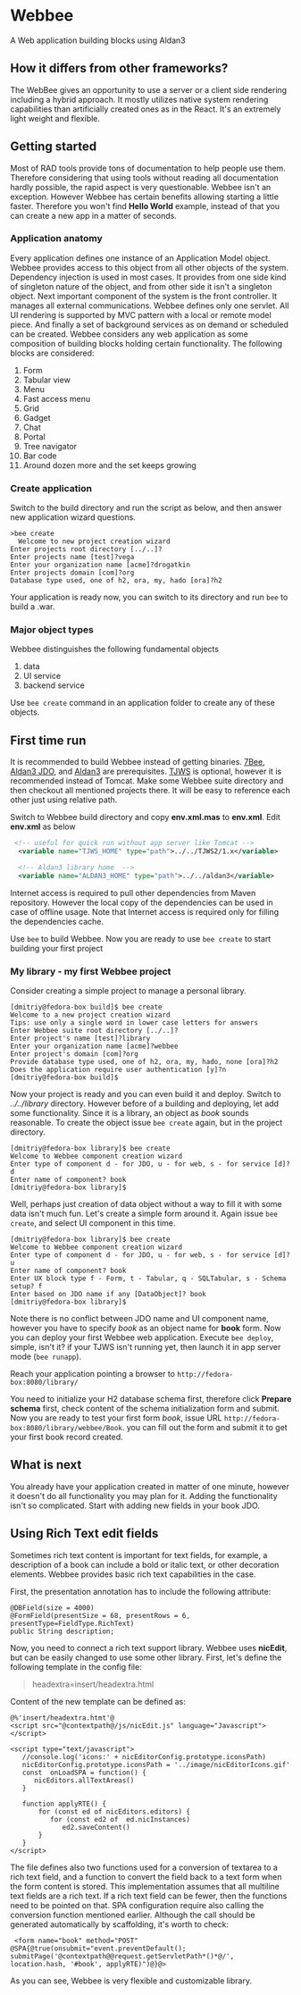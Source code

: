 # Webbee
A Web application building blocks using Aldan3

## How it differs from other frameworks?
The WebBee gives an opportunity to use a server or a client side rendering including a hybrid approach.
It mostly utilizes native system rendering capabilities than artificially created ones as in the React.
It's an extremely light weight and flexible.

## Getting started
Most of RAD tools provide tons of documentation to help people use them. Therefore considering that using tools without reading all documentation
 hardly possible, the rapid aspect is very questionable. Webbee isn't an exception. However Webbee has certain benefits allowing starting a little faster.
  Therefore you won't find __Hello World__ example, instead of that you can create a new app in a matter of seconds.

### Application anatomy
Every application defines one instance of an Application Model object. Webbee provides access to this object from all other objects of the system.
Dependency injection is used in most cases.
 It provides from one side kind of singleton nature of the object, and from other side it isn't a singleton object. Next important component of the system
  is the front controller. It manages all external communications. Webbee defines only one servlet. All UI rendering is supported by MVC pattern
   with a local or remote model piece. And finally a set of background services as on demand or scheduled can be created. Webbee considers any web
    application as some composition of building blocks holding certain functionality. The following blocks are considered:

1. Form
2. Tabular view
3. Menu
4. Fast access menu
5. Grid
6. Gadget
7. Chat
8. Portal
9. Tree navigator
10. Bar code
12. Around dozen more and the set keeps growing

### Create application
Switch to the build directory and run the script as below, and then answer new application wizard questions. 

```
>bee create
  Welcome to new project creation wizard
Enter projects root directory [../..]?
Enter projects name [test]?vega
Enter your organization name [acme]?drogatkin
Enter projects domain [com]?org
Database type used, one of h2, ora, my, hado [ora]?h2
```

Your application is ready now, you can switch to its directory and run `bee` to build a .war. 

### Major object types
Webbee distinguishes the following fundamental objects

1. data
2. UI service
3. backend service

Use `bee create` command in an application folder to create any of these objects.

## First time run

It is recommended to build Webbee instead of getting binaries. [7Bee](https://github.com/drogatkin/7Bee),
 [Aldan3 JDO](https://github.com/drogatkin/aldan3-jdo), and [Aldan3](https://github.com/drogatkin/aldan3) are prerequisites.
  [TJWS](https://github.com/drogatkin/TJWS2) is optional, however it is recommended instead of Tomcat.
   Make some Webbee suite directory and then checkout all mentioned projects there. It will be easy to reference each other just using relative path.

Switch to  Webbee build directory and copy __env.xml.mas__ to __env.xml__. Edit __env.xml__ as below

``` xml
 <!-- useful for quick run without app server like Tomcat -->
  <variable name="TJWS_HOME" type="path">../../TJWS2/1.x</variable>

  <!-- Aldan3 library home  -->
  <variable name="ALDAN3_HOME" type="path">../../aldan3</variable>
  ```
  
  Internet access is required to pull other dependencies from Maven repository. However the local copy of the dependencies can be used in case of 
  offline usage. Note that Internet access is required only for filling the dependencies cache.
  
  Use `bee` to build Webbee. Now you are ready to use `bee create` to start building your first project

### My library - my first Webbee project
  
  Consider creating a simple project to manage a personal library. 
  
 ```
[dmitriy@fedora-box build]$ bee create
Welcome to a new project creation wizard
Tips: use only a single word in lower case letters for answers
Enter Webbee suite root directory [../..]?
Enter project's name [test]?library
Enter your organization name [acme]?webbee
Enter project's domain [com]?org
Provide database type used, one of h2, ora, my, hado, none [ora]?h2
Does the application require user authentication [y]?n
[dmitriy@fedora-box build]$ 
```

Now your project is ready and you can even build it and deploy. Switch to *../../library* directory. However before of a building and deploying, 
let add some functionality. Since it is a library, an object as *book* sounds reasonable. To create the object issue `bee create` again, 
but in the project directory.

```
[dmitriy@fedora-box library]$ bee create
Welcome to Webbee component creation wizard
Enter type of component d - for JDO, u - for web, s - for service [d]? d
Enter name of component? book
[dmitriy@fedora-box library]$
```
Well, perhaps just creation of data object without a way to fill it with some data isn't much fun. Let's create a simple form around it.
 Again issue `bee create`, and select UI component in this time.

```
[dmitriy@fedora-box library]$ bee create
Welcome to Webbee component creation wizard
Enter type of component d - for JDO, u - for web, s - for service [d]? u
Enter name of component? book
Enter UX block type f - Form, t - Tabular, q - SQLTabular, s - Schema setup? f
Enter based on JDO name if any [DataObject]? book
[dmitriy@fedora-box library]$
```

Note there is no conflict between JDO name and UI component name, however you have to specify _book_ as an object name for __book__ form.
 Now you can deploy 
your first Webbee web application. Execute `bee deploy`, simple, isn't it? 
if your TJWS isn't running yet, then launch it in app server mode (`bee runapp`).

Reach your application pointing a browser to `http://fedora-box:8080/library/`

You need to initialize your H2 database schema first, therefore click __Prepare schema__ first, check content of the schema initialization form and submit. 
Now you are ready to test your first form _book_, issue URL `http://fedora-box:8080/library/webbee/Book`. you can fill out the form and submit it to get
 your first book record created. 

## What is next

You already have your application created in matter of one minute, however it doesn't do all functionality you may plan for it. 
Adding the functionality isn't so complicated. Start with adding new fields in your book JDO. 


## Using Rich Text edit fields

Sometimes rich text content is important for text fields, for example, a description of a book can 
include a bold or italic text, or other decoration elements. Webbee provides basic rich text capabilities in the case.

First, the presentation annotation has to include the following attribute:

    @DBField(size = 4000)
	@FormField(presentSize = 68, presentRows = 6, presentType=FieldType.RichText)
	public String description;
	
Now, you need to connect a rich text support library. Webbee uses **nicEdit**, but can be easily changed to
use some other library. First, let's define the following template in the config file:

>  headextra=insert/headextra.html

Content of the new template can be defined as:

```
@%'insert/headextra.htmt'@
<script src="@contextpath@/js/nicEdit.js" language="Javascript"></script>

<script type="text/javascript">
   //console.log('icons:' + nicEditorConfig.prototype.iconsPath)
   nicEditorConfig.prototype.iconsPath = '../image/nicEditorIcons.gif'
   const  onLoadSPA = function() {
      nicEditors.allTextAreas()
   }
   
   function applyRTE() {
       for (const ed of nicEditors.editors) {
          for (const ed2 of  ed.nicInstances)
             ed2.saveContent()
       }
   }
</script>
```

The file defines also two functions used for a conversion of textarea to a rich text field,
and a function to convert the field back to a text form when the form content is stored. This
implementation assumes that all multiline text fields are a rich text. If a rich text field can be fewer,
 then the functions need to be pointed on that. SPA configuration require also calling the conversion function
 mentioned earlier. Although the call should be generated automatically by scaffolding,  it's worth to check:
 
 
     <form name="book" method="POST" @SPA{@true(onsubmit="event.preventDefault(); submitPage('@contextpath@@request.getServletPath*()*@/', location.hash, '#book', applyRTE)")@}@>
 
 As you can see, Webbee is very flexible and customizable library.




   